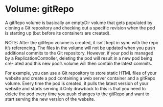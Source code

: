 # Volume: gitRepo

A gitRepo volume is basically an emptyDir volume that gets populated by cloning a
Git repository and checking out a specific revision when the pod is starting up (but
before its containers are created).

NOTE: After the gitRepo volume is created, it isn’t kept in sync with the repo
it’s referencing. The files in the volume will not be updated when you push
additional commits to the Git repository. However, if your pod is managed by
a ReplicationController, deleting the pod will result in a new pod being cre-
ated and this new pod’s volume will then contain the latest commits.

For example, you can use a Git repository to store static HTML files of your website
and create a pod containing a web server container and a gitRepo volume. Every time
the pod is created, it pulls the latest version of your website and starts serving it.Only drawback to this is that you need to delete the pod every time you push changes to the gitRepo and want to start serving the new version of the website.